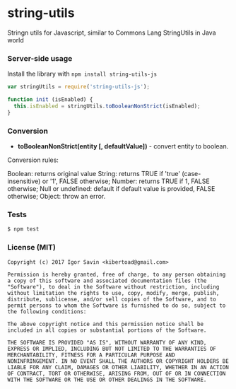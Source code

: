 # string-utils

Stringn utils for Javascript, similar to Commons Lang StringUtils in Java world

### Server-side usage

Install the library with `npm install string-utils-js`

```javascript
var stringUtils = require('string-utils-js');

function init (isEnabled) {
  this.isEnabled = stringUtils.toBooleanNonStrict(isEnabled);
}
```

### Conversion

- **toBooleanNonStrict(entity [, defaultValue])** - convert entity to boolean.

Conversion rules:

Boolean: returns original value
String: returns TRUE if 'true' (case-insensitive) or '1', FALSE otherwise;
Number: returns TRUE if 1, FALSE otherwise;
Null or undefined: default if default value is provided, FALSE otherwise;
Object: throw an error.

### Tests

```sh
$ npm test
```

### License (MIT)

```
Copyright (c) 2017 Igor Savin <kibertoad@gmail.com>

Permission is hereby granted, free of charge, to any person obtaining
a copy of this software and associated documentation files (the
"Software"), to deal in the Software without restriction, including
without limitation the rights to use, copy, modify, merge, publish,
distribute, sublicense, and/or sell copies of the Software, and to
permit persons to whom the Software is furnished to do so, subject to
the following conditions:

The above copyright notice and this permission notice shall be
included in all copies or substantial portions of the Software.

THE SOFTWARE IS PROVIDED "AS IS", WITHOUT WARRANTY OF ANY KIND,
EXPRESS OR IMPLIED, INCLUDING BUT NOT LIMITED TO THE WARRANTIES OF
MERCHANTABILITY, FITNESS FOR A PARTICULAR PURPOSE AND
NONINFRINGEMENT. IN NO EVENT SHALL THE AUTHORS OR COPYRIGHT HOLDERS BE
LIABLE FOR ANY CLAIM, DAMAGES OR OTHER LIABILITY, WHETHER IN AN ACTION
OF CONTRACT, TORT OR OTHERWISE, ARISING FROM, OUT OF OR IN CONNECTION
WITH THE SOFTWARE OR THE USE OR OTHER DEALINGS IN THE SOFTWARE.
```
